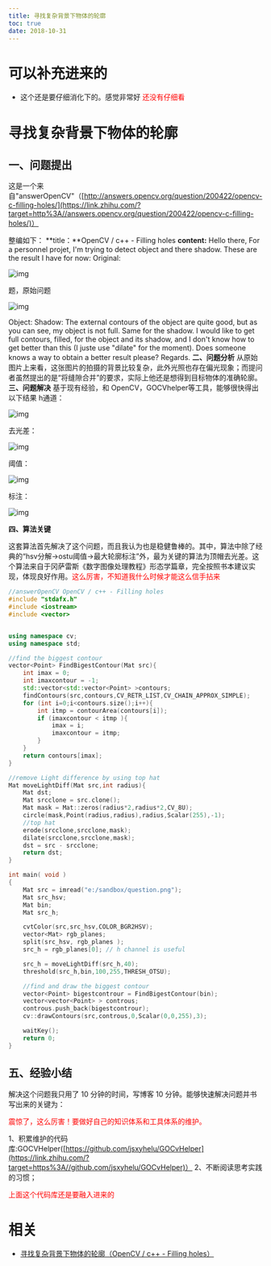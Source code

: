 ```yaml
---
title: 寻找复杂背景下物体的轮廓
toc: true
date: 2018-10-31
---
```


# 可以补充进来的

- 这个还是要仔细消化下的。感觉非常好 <span style="color:red;">还没有仔细看</span>

# 寻找复杂背景下物体的轮廓




## 一、问题提出





这是一个来自"answerOpenCV"（[http://answers.opencv.org/question/200422/opencv-c-filling-holes/](https://link.zhihu.com/?target=http%3A//answers.opencv.org/question/200422/opencv-c-filling-holes/)）


整编如下：
**title：**OpenCV / c++ - Filling holes
**content:**
Hello there,
For a personnel projet, I'm trying to detect object and there shadow. These are the result I have for now: Original:

![img](https://pic3.zhimg.com/80/v2-1b2e6eedc98a6fa2c880a83671886570_hd.jpg)

题，原始问题

![img](https://pic4.zhimg.com/80/v2-a38df1275d8e7c65f2771f1ab04f75ec_hd.jpg)


Object:
Shadow:
The external contours of the object are quite good, but as you can see, my object is not full. Same for the shadow. I would like to get full contours, filled, for the object and its shadow, and I don't know how to get better than this (I juste use "dilate" for the moment). Does someone knows a way to obtain a better result please? Regards.
**二、问题分析**
从原始图片上来看，这张图片的拍摄的背景比较复杂，此外光照也存在偏光现象；而提问者虽然提出的是“将缝隙合并”的要求，实际上他还是想得到目标物体的准确轮廓。
**三、问题解决**
基于现有经验，和 OpenCV，GOCVhelper等工具，能够很快得出以下结果
h通道：

![img](https://pic4.zhimg.com/80/v2-9f2c43b928d97e62e9b653308bbe35c7_hd.jpg)


去光差：

![img](https://pic4.zhimg.com/80/v2-75763762a497b1942a0779003debe56e_hd.jpg)


阈值：

![img](https://pic1.zhimg.com/80/v2-4598a3cf118c1b9b08bc87dc15cf6767_hd.jpg)


标注：

![img](https://pic4.zhimg.com/80/v2-5dbec8609ed67962a6d4939a5cd6b735_hd.jpg)



**四、算法关键**


这套算法首先解决了这个问题，而且我认为也是稳健鲁棒的。其中，算法中除了经典的“hsv分解->ostu阈值->最大轮廓标注”外，最为关键的算法为顶帽去光差。这个算法来自于冈萨雷斯《数字图像处理教程》形态学篇章，完全按照书本建议实现，体现良好作用。<span style="color:red;">这么厉害，不知道我什么时候才能这么信手拈来</span>

```cpp
//answerOpenCV OpenCV / c++ - Filling holes
#include "stdafx.h"
#include <iostream>
#include <vector>


using namespace cv;
using namespace std;

//find the biggest contour
vector<Point> FindBigestContour(Mat src){
    int imax = 0;
    int imaxcontour = -1;
    std::vector<std::vector<Point> >contours;
    findContours(src,contours,CV_RETR_LIST,CV_CHAIN_APPROX_SIMPLE);
    for (int i=0;i<contours.size();i++){
        int itmp = contourArea(contours[i]);
        if (imaxcontour < itmp ){
            imax = i;
            imaxcontour = itmp;
        }
    }
    return contours[imax];
}

//remove Light difference by using top hat
Mat moveLightDiff(Mat src,int radius){
    Mat dst;
    Mat srcclone = src.clone();
    Mat mask = Mat::zeros(radius*2,radius*2,CV_8U);
    circle(mask,Point(radius,radius),radius,Scalar(255),-1);
    //top hat
    erode(srcclone,srcclone,mask);
    dilate(srcclone,srcclone,mask);
    dst = src - srcclone;
    return dst;
}

int main( void )
{
    Mat src = imread("e:/sandbox/question.png");
    Mat src_hsv;
    Mat bin;
    Mat src_h;

    cvtColor(src,src_hsv,COLOR_BGR2HSV);
    vector<Mat> rgb_planes;
    split(src_hsv, rgb_planes );
    src_h = rgb_planes[0]; // h channel is useful

    src_h = moveLightDiff(src_h,40);
    threshold(src_h,bin,100,255,THRESH_OTSU);

    //find and draw the biggest contour
    vector<Point> bigestcontrour = FindBigestContour(bin);
    vector<vector<Point> > controus;
    controus.push_back(bigestcontrour);
    cv::drawContours(src,controus,0,Scalar(0,0,255),3);

    waitKey();
    return 0;
}

```


## 五、经验小结



解决这个问题我只用了 10 分钟的时间，写博客 10 分钟。能够快速解决问题并书写出来的关键为：

<span style="color:red;">震惊了，这么厉害！要做好自己的知识体系和工具体系的维护。</span>


1、积累维护的代码库:GOCVHelper([https://github.com/jsxyhelu/GOCvHelper](https://link.zhihu.com/?target=https%3A//github.com/jsxyhelu/GOCvHelper)）
2、不断阅读思考实践的习惯；

<span style="color:red;">上面这个代码库还是要融入进来的</span>






# 相关

- [寻找复杂背景下物体的轮廓（OpenCV / c++ - Filling holes）](https://zhuanlan.zhihu.com/p/46340090)
